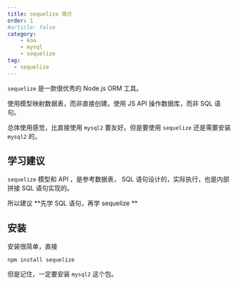 ```yaml
---
title: sequelize 简介
order: 1
#article: false
category:
    - koa
    - mysql
    - sequelize
tag:
  - sequelize
---
```


`sequelize` 是一款很优秀的 Node.js ORM 工具。

使用模型映射数据表，而非直接创建。使用 JS API 操作数据库，而非 SQL 语句。

总体使用感觉，比直接使用 `mysql2` 要友好。但是要使用 `sequelize` 还是需要安装 `mysql2` 的。

## 学习建议

`sequelize` 模型和 API ，是参考数据表， SQL 语句设计的，实际执行，也是内部拼接 SQL 语句实现的。

所以建议 **先学 SQL 语句，再学 sequelize **

## 安装

安装很简单，直接

```shell
npm install sequelize
```

但是记住，一定要安装 `mysql2` 这个包。
